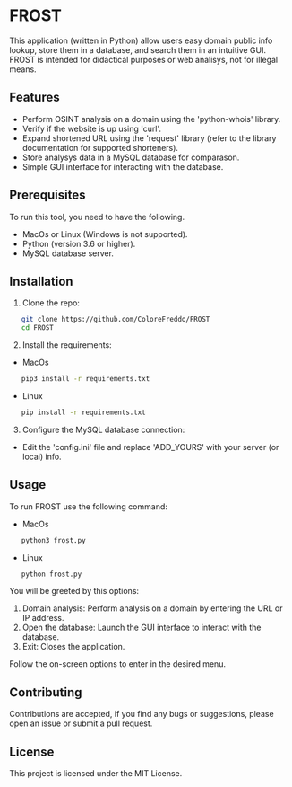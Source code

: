 # FROST
This application (written in Python) allow users easy domain public info lookup, store them in a database, and search them in an intuitive GUI. FROST is intended for didactical purposes or web analisys, not for illegal means.

## Features

- Perform OSINT analysis on a domain using the 'python-whois' library.
- Verify if the website is up using 'curl'.
- Expand shortened URL using the 'request' library (refer to the library documentation for supported shorteners).
- Store analysys data in a MySQL database for comparason.
- Simple GUI interface for interacting with the database.

## Prerequisites

To run this tool, you need to have the following.

- MacOs or Linux (Windows is not supported).
- Python (version 3.6 or higher).
- MySQL database server.

## Installation

1. Clone the repo:
```bash
   git clone https://github.com/ColoreFreddo/FROST
   cd FROST
   ```
2. Install the requirements:

- MacOs
```zsh
   pip3 install -r requirements.txt
   ```

- Linux
```bash
   pip install -r requirements.txt
   ```
3. Configure the MySQL database connection:
- Edit the 'config.ini' file and replace 'ADD_YOURS' with your server (or local) info.

## Usage

To run FROST use the following command:
- MacOs
```zsh
   python3 frost.py
   ```
- Linux
```bash
   python frost.py
   ```
You will be greeted by this options:

1. Domain analysis: Perform analysis on a domain by entering the URL or IP address.
2. Open the database: Launch the GUI interface to interact with the database.
3. Exit: Closes the application.

Follow the on-screen options to enter in the desired menu.

## Contributing

Contributions are accepted, if you find any bugs or suggestions, please open an issue or submit a pull request.

## License

This project is licensed under the MIT License.
